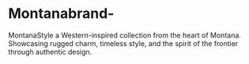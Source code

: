 # Montanabrand-
MontanaStyle a Western-inspired collection from the heart of Montana. Showcasing rugged charm, timeless style, and the spirit of the frontier through authentic design.
